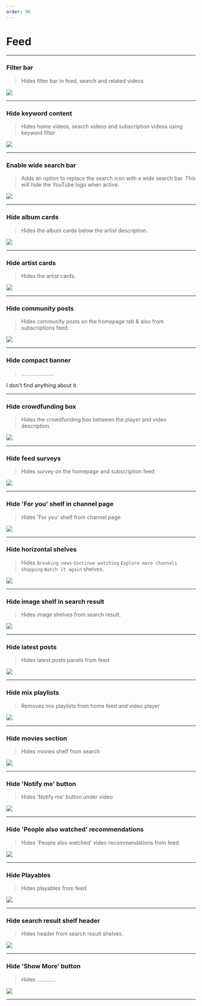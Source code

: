 ```yaml
---
order: 96
---
```

# Feed
---
### Filter bar
> Hides filter bar in feed, search and related videos

[![](/assets/ytrv/feed/Filter-bar.jpg)](/assets/ytrv/feed/Filter-bar.jpg)

---
### Hide keyword content
> Hides home videos, search videos and subscription videos using keyword filter

![](/assets/ytrv/feed/Hide-keyword-content.jpg)

---
### Enable wide search bar
> Adds an option to replace the search icon with a wide search bar. This will hide the YouTube logo when active.

![](/assets/ytrv/feed/Enable-wide-search-bar.jpg)

---
### Hide album cards
> Hides the album cards below the artist description.

![](/assets/ytrv/feed/Hide-album-cards.jpg)

---
### Hide artist cards
> Hides the artist cards.

![](/assets/ytrv/feed/..............)

---
### Hide community posts
> Hides community posts on the homepage tab & also from subscriptions feed.

![](/assets/ytrv/feed/Hide-community-posts.jpg)

---
### Hide compact banner
> .....................

I don't find anything about it.

---
### Hide crowdfunding box
> Hides the crowdfunding box between the player and video description.

![](/assets/ytrv/feed/Hide-crowdfunding-box.jpg)

---
### Hide feed surveys
> Hides survey on the homepage and subscription feed

![](/assets/ytrv/feed/Hide-feed-surveys.jpg)

---
### Hide 'For you' shelf in channel page
> Hides 'For you' shelf from channel page

![](/assets/ytrv/feed/Hide-'For-you'-shelf-in-channel-page.jpg)

---
### Hide horizontal shelves
> Hides `Breaking news` `Continue watching` `Explore more channels` `Shopping` `Watch it again` shelves.

![](/assets/ytrv/feed/Hide-horizontal-shelves.jpg)

---
### Hide image shelf in search result
> Hides image shelves from search result.

![](/assets/ytrv/feed/Hide-image-shelf-in-search-result.jpg)

---
### Hide latest posts
> Hides latest posts panels from feed

![](/assets/ytrv/feed/Hide-latest-posts.jpg)

---
### Hide mix playlists
> Removes mix playlists from home feed and video player

![](/assets/ytrv/feed/Hide-mix-playlists.jpg)

---
### Hide movies section
> Hides movies shelf from search

![](/assets/ytrv/feed/Hide-movies-section.jpg)

---
### Hide 'Notify me' button
> Hides 'Notify me' button under video

![](/assets/ytrv/feed/Hide-'Notify-me'-button.jpg)

---
### Hide 'People also watched' recommendations
> Hides 'People also watched' video recommendations from feed

![](/assets/ytrv/feed/Hide-'People-also-watched'-recommendations.jpg)

---
### Hide Playables
> Hides playables from feed

![](/assets/ytrv/feed/Hide-Playables.jpg)

---
### Hide search result shelf header
> Hides header from search result shelves.

![](/assets/ytrv/feed/Hide-search-result-shelf-header.jpg)

---
### Hide 'Show More' button
> Hides ............

![](/assets/ytrv/feed/Hide-'Show-More'-button.jpg)

---